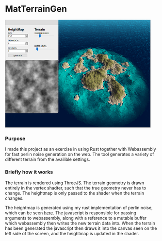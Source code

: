 # MatTerrainGen

![example hills](example_01.png)

### Purpose

I made this project as an exercise in using Rust together with Webassembly for fast perlin noise generation on the web. The tool generates a variety of different terrain from the availible settings.

### Briefly how it works

The terrain is rendered using ThreeJS. The terrain geometry is drawn entirely in the vertex shadter, such that the true geometry never has to change. The heightmap is only passed to the shader when the terrain changes.

The heightmap is generated using my rust implementation of perlin noise, which can be seen [here](https://github.com/math132d/rust_perlin). The javascript is responsible for passing arguments to webassembly, along with a reference to a mutable buffer which webassembly then writes the new terrain data into. When the terrain has been generated the javascript then draws it into the canvas seen on the left side of the screen, and the heightmap is updated in the shader.
